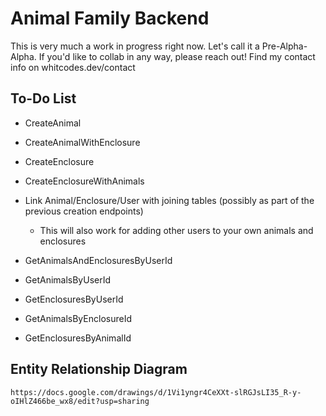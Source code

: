 # Animal Family Backend
This is very much a work in progress right now. Let's call it a Pre-Alpha-Alpha. If you'd like to collab in any way, please reach out! Find my contact info on whitcodes.dev/contact

## To-Do List
- CreateAnimal
- CreateAnimalWithEnclosure
- CreateEnclosure
- CreateEnclosureWithAnimals

- Link Animal/Enclosure/User with joining tables (possibly as part of the previous creation endpoints)
    - This will also work for adding other users to your own animals and enclosures

- GetAnimalsAndEnclosuresByUserId
- GetAnimalsByUserId
- GetEnclosuresByUserId
- GetAnimalsByEnclosureId
- GetEnclosuresByAnimalId

## Entity Relationship Diagram
    https://docs.google.com/drawings/d/1Vi1yngr4CeXXt-slRGJsLI35_R-y-oIHlZ466be_wx8/edit?usp=sharing